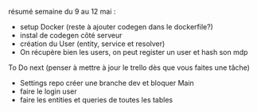 résumé semaine du 9 au 12 mai : 
- setup Docker (reste à ajouter codegen dans le dockerfile?)
- instal de codegen côté serveur 
- création du User (entity, service et resolver)
- On récupère bien les users, on peut register un user et hash son mdp
  
To Do next (penser à mettre à jour le trello dès que vous faites une tâche) 
- Settings repo créer une branche dev et bloquer Main
- faire le login user
- faire les entities et queries de toutes les tables